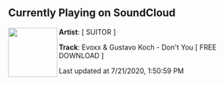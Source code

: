 ## Currently Playing on SoundCloud

[<img align="left" width="100" src="https://i1.sndcdn.com/artworks-mqxPCzZgZSjqmdXB-BgKbPg-t50x50.jpg">](https://soundcloud.com/rusuitor/evoxx-gustavo-koch-dont-you)

**Artist**: [ SUITOR ] 

**Track**: Evoxx & Gustavo Koch - Don't You [ FREE DOWNLOAD ]

Last updated at 7/21/2020, 1:50:59 PM
